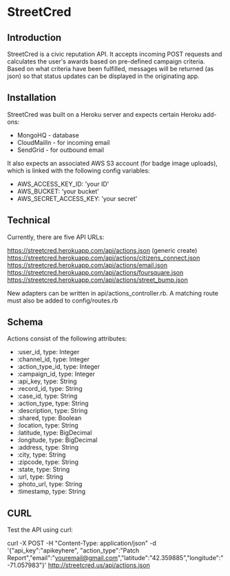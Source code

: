 StreetCred
====

Introduction
------------

StreetCred is a civic reputation API.  It accepts incoming POST requests and calculates the user's awards based on pre-defined campaign criteria. Based on what criteria have been fulfilled, messages will be returned (as json) so that status updates can be displayed in the originating app.

Installation
-------------

StreetCred was built on a Heroku server and expects certain Heroku add-ons:

- MongoHQ - database
- CloudMailIn - for incoming email
- SendGrid - for outbound email

It also expects an associated AWS S3 account (for badge image uploads), which is linked with the following config variables:

- AWS_ACCESS_KEY_ID: 'your ID'
- AWS_BUCKET: 'your bucket'
- AWS_SECRET_ACCESS_KEY: 'your secret'

Technical
-------------

Currently, there are five API URLs:

https://streetcred.herokuapp.com/api/actions.json (generic create)
https://streetcred.herokuapp.com/api/actions/citizens_connect.json
https://streetcred.herokuapp.com/api/actions/email.json
https://streetcred.herokuapp.com/api/actions/foursquare.json
https://streetcred.herokuapp.com/api/actions/street_bump.json

New adapters can be written in api/actions_controller.rb.  A matching route must also be added to config/routes.rb


Schema
-------------

Actions consist of the following attributes:
  
- :user_id, type: Integer
- :channel_id, type: Integer
- :action_type_id, type: Integer
- :campaign_id, type: Integer
- :api_key, type: String
- :record_id, type: String
- :case_id, type: String
- :action_type, type: String
- :description, type: String
- :shared, type: Boolean
- :location, type: String
- :latitude, type: BigDecimal
- :longitude, type: BigDecimal
- :address, type: String
- :city, type: String
- :zipcode, type: String
- :state, type: String
- :url, type: String
- :photo_url, type: String
- :timestamp, type: String

CURL
-------------

Test the API using curl:

curl -X POST -H "Content-Type: application/json" -d '{"api_key":"apikeyhere", "action_type":"Patch Report","email":"youremail@gmail.com","latitude":"42.359885","longitude":"-71.057983"}' http://streetcred.us/api/actions.json